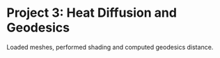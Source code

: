 # Project 3: Heat Diffusion and Geodesics
Loaded meshes, performed shading and computed geodesics distance.
